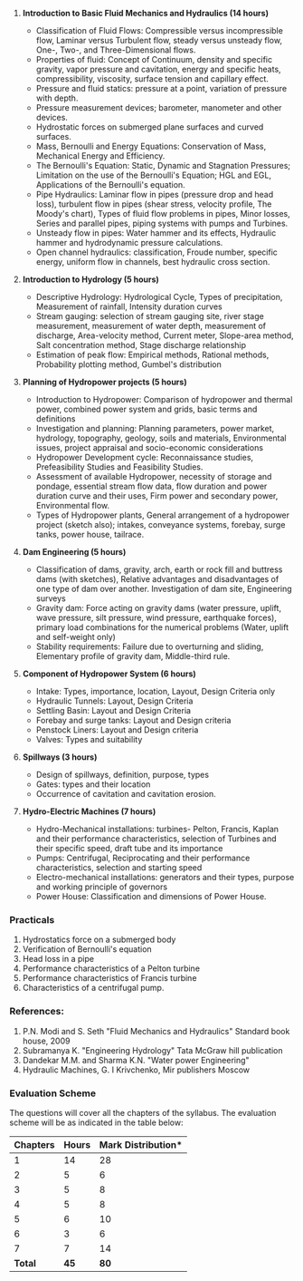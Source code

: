 1. **Introduction to Basic Fluid Mechanics and Hydraulics (14 hours)**
    * Classification of Fluid Flows: Compressible versus incompressible flow, Laminar versus Turbulent flow, steady versus unsteady flow, One-, Two-, and Three-Dimensional flows.
    * Properties of fluid: Concept of Continuum, density and specific gravity, vapor pressure and cavitation, energy and specific heats, compressibility, viscosity, surface tension and capillary effect.
    * Pressure and fluid statics: pressure at a point, variation of pressure with depth.
    * Pressure measurement devices; barometer, manometer and other devices.
    * Hydrostatic forces on submerged plane surfaces and curved surfaces.
    * Mass, Bernoulli and Energy Equations: Conservation of Mass, Mechanical Energy and Efficiency.
    * The Bernoulli's Equation: Static, Dynamic and Stagnation Pressures; Limitation on the use of the Bernoulli's Equation; HGL and EGL, Applications of the Bernoulli's equation.
    * Pipe Hydraulics: Laminar flow in pipes (pressure drop and head loss), turbulent flow in pipes (shear stress, velocity profile, The Moody's chart), Types of fluid flow problems in pipes, Minor losses, Series and parallel pipes, piping systems with pumps and Turbines.
    * Unsteady flow in pipes: Water hammer and its effects, Hydraulic hammer and hydrodynamic pressure calculations.
    * Open channel hydraulics: classification, Froude number, specific energy, uniform flow in channels, best hydraulic cross section.

2. **Introduction to Hydrology (5 hours)**
    * Descriptive Hydrology: Hydrological Cycle, Types of precipitation, Measurement of rainfall, Intensity duration curves
    * Stream gauging: selection of stream gauging site, river stage measurement, measurement of water depth, measurement of discharge, Area-velocity method, Current meter, Slope-area method, Salt concentration method, Stage discharge relationship
    * Estimation of peak flow: Empirical methods, Rational methods, Probability plotting method, Gumbel's distribution

3. **Planning of Hydropower projects (5 hours)**
    * Introduction to Hydropower: Comparison of hydropower and thermal power, combined power system and grids, basic terms and definitions
    * Investigation and planning: Planning parameters, power market, hydrology, topography, geology, soils and materials, Environmental issues, project appraisal and socio-economic considerations
    * Hydropower Development cycle: Reconnaissance studies, Prefeasibility Studies and Feasibility Studies.
    * Assessment of available Hydropower, necessity of storage and pondage, essential stream flow data, flow duration and power duration curve and their uses, Firm power and secondary power, Environmental flow.
    * Types of Hydropower plants, General arrangement of a hydropower project (sketch also); intakes, conveyance systems, forebay, surge tanks, power house, tailrace.

4. **Dam Engineering (5 hours)**
    * Classification of dams, gravity, arch, earth or rock fill and buttress dams (with sketches), Relative advantages and disadvantages of one type of dam over another. Investigation of dam site, Engineering surveys
    * Gravity dam: Force acting on gravity dams (water pressure, uplift, wave pressure, silt pressure, wind pressure, earthquake forces), primary load combinations for the numerical problems (Water, uplift and self-weight only)
    * Stability requirements: Failure due to overturning and sliding, Elementary profile of gravity dam, Middle-third rule.

5. **Component of Hydropower System (6 hours)**
    * Intake: Types, importance, location, Layout, Design Criteria only
    * Hydraulic Tunnels: Layout, Design Criteria
    * Settling Basin: Layout and Design Criteria
    * Forebay and surge tanks: Layout and Design criteria
    * Penstock Liners: Layout and Design criteria
    * Valves: Types and suitability

6. **Spillways (3 hours)**
    * Design of spillways, definition, purpose, types
    * Gates: types and their location
    * Occurrence of cavitation and cavitation erosion.

7. **Hydro-Electric Machines (7 hours)**
    * Hydro-Mechanical installations: turbines- Pelton, Francis, Kaplan and their performance characteristics, selection of Turbines and their specific speed, draft tube and its importance
    * Pumps: Centrifugal, Reciprocating and their performance characteristics, selection and starting speed
    * Electro-mechanical installations: generators and their types, purpose and working principle of governors
    * Power House: Classification and dimensions of Power House.

### **Practicals**

1. Hydrostatics force on a submerged body
2. Verification of Bernoulli's equation
3. Head loss in a pipe
4. Performance characteristics of a Pelton turbine
5. Performance characteristics of Francis turbine
6. Characteristics of a centrifugal pump.

### **References:**

1. P.N. Modi and S. Seth "Fluid Mechanics and Hydraulics" Standard book house, 2009
2. Subramanya K. "Engineering Hydrology" Tata McGraw hill publication
3. Dandekar M.M. and Sharma K.N. "Water power Engineering"
4. Hydraulic Machines, G. I Krivchenko, Mir publishers Moscow

### **Evaluation Scheme**

The questions will cover all the chapters of the syllabus. The evaluation scheme will be as indicated in the table below:

| Chapters  | Hours  | Mark Distribution* |
| --------- | ------ | ------------------ |
| 1         | 14     | 28                 |
| 2         | 5      | 6                  |
| 3         | 5      | 8                  |
| 4         | 5      | 8                  |
| 5         | 6      | 10                 |
| 6         | 3      | 6                  |
| 7         | 7      | 14                 |
| **Total** | **45** | **80**             |

